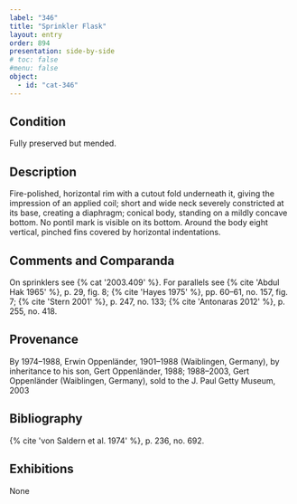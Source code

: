 ```yaml
---
label: "346"
title: "Sprinkler Flask"
layout: entry
order: 894
presentation: side-by-side
# toc: false
#menu: false 
object:
  - id: "cat-346"
---
```


## Condition

Fully preserved but mended.

## Description

Fire-polished, horizontal rim with a cutout fold underneath it, giving the impression of an applied coil; short and wide neck severely constricted at its base, creating a diaphragm; conical body, standing on a mildly concave bottom. No pontil mark is visible on its bottom. Around the body eight vertical, pinched fins covered by horizontal indentations.

## Comments and Comparanda

On sprinklers see {% cat '2003.409' %}. For parallels see {% cite 'Abdul Hak 1965' %}, p. 29, fig. 8; {% cite 'Hayes 1975' %}, pp. 60–61, no. 157, fig. 7; {% cite 'Stern 2001' %}, p. 247, no. 133; {% cite 'Antonaras 2012' %}, p. 255, no. 418.

## Provenance

By 1974–1988, Erwin Oppenländer, 1901–1988 (Waiblingen, Germany), by inheritance to his son, Gert Oppenländer, 1988; 1988–2003, Gert Oppenländer (Waiblingen, Germany), sold to the J. Paul Getty Museum, 2003

## Bibliography

{% cite 'von Saldern et al. 1974' %}, p. 236, no. 692.

## Exhibitions

None
